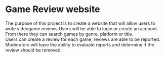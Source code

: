 # Game Review website

The purpose of this project is to create a website that will allow users to write videogame reviews
Users will be able to login or create an account.  From there they can search games by genre, platform or title.  
Users can create a review for each game, reviews are able to be reported.
Moderators will have the ability to evaluate reports and determine if the review should be removed.

